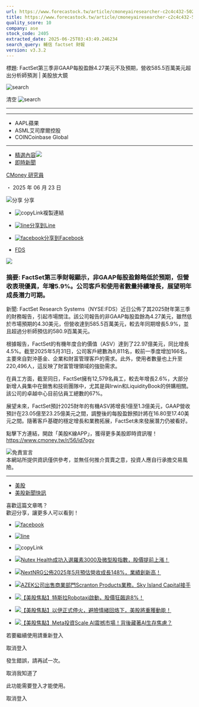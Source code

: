 ```yaml
---
url: https://www.forecastock.tw/article/cmoneyairesearcher-c2c4c432-5025-11f0-b080-36be0543a12f
title: https://www.forecastock.tw/article/cmoneyairesearcher-c2c4c432-5025-11f0-b080-36be0543a12f
quality_score: 10
company: ase
stock_code: 2405
extracted_date: 2025-06-25T03:43:49.246234
search_query: 輔信 factset 財報
version: v3.3.2
---
```


標題:
FactSet第三季非GAAP每股盈餘4.27美元不及預期，營收585.5百萬美元超出分析師預測 | 美股放大鏡

![search](/_ipx/s_20x20/icons/search/search-light.svg)

清空 ![search](/_ipx/s_20x20/icons/search/clear.svg)

---

---

* AAPL蘋果
* ASML艾司摩爾控股
* COINCoinbase Global

---

* [精選內容](/article)![](/_ipx/s_16x16/icons/arrow/arrow-right.svg)
* [即時新聞](/category/即時新聞)

[CMoney 研究員](/author/cmoneyairesearcher)

・ 2025 年 06 月 23 日

![分享](/_ipx/s_20x20/icons/link/shareLink.svg) 分享 

* ![copyLink](/_ipx/s_24x24/icons/link/link.svg)複製連結
* [![line](/_ipx/s_24x24/icons/media/line.svg)分享到Line](https://social-plugins.line.me/lineit/share?url=https://www.forecastock.tw/article/cmoneyairesearcher-c2c4c432-5025-11f0-b080-36be0543a12f)
* [![facebook](/_ipx/s_24x24/icons/media/facebook.svg)分享到Facebook](https://www.facebook.com/sharer/sharer.php?u=https://www.forecastock.tw/article/cmoneyairesearcher-c2c4c432-5025-11f0-b080-36be0543a12f)

* [FDS](/stock/FDS)

![](https://image.cmoney.tw/attachment/blog/1750608000/2511b2c3-2273-4fcb-be72-949155e6dc97.jpg)

### 摘要: FactSet第三季財報顯示，非GAAP每股盈餘略低於預期，但營收表現優異，年增5.9%。公司客戶和使用者數量持續增長，展望明年成長潛力可期。

新聞:
FactSet Research Systems（NYSE:FDS）近日公佈了其2025財年第三季的財務報告，引起市場關注。該公司報告的非GAAP每股盈餘為4.27美元，雖然低於市場預期的4.30美元，但營收達到585.5百萬美元，較去年同期增長5.9%，並且超過分析師預估的580.9百萬美元。

根據報告，FactSet的有機年度合約價值（ASV）達到了22.97億美元，同比增長4.5%。截至2025年5月31日，公司客戶總數為8,811名，較前一季度增加166名，主要來自對沖基金、企業和財富管理客戶的需求。此外，使用者數量也上升至220,496人，這反映了財富管理領域的強勁需求。

在員工方面，截至同日，FactSet擁有12,579名員工，較去年增長2.6%，大部分新增人員集中在銷售和技術團隊中，尤其是與Irwin和LiquidityBook的併購相關。該公司的卓越中心目前佔員工總數的67%。

展望未來，FactSet預計2025財年的有機ASV將增長1億至1.3億美元，GAAP營收預計在23.05億至23.25億美元之間，調整後的每股盈餘預計將在16.80至17.40美元之間。隨著客戶基礎的穩定增長和業務拓展，FactSet未來發展潛力仍被看好。

點擊下方連結，開啟「美股K線APP」，獲得更多美股即時資訊喔！  
 <https://www.cmoney.tw/r/56/id7ogv>

[![](https://image.cmoney.tw/servicetest/swagger/1719849600/28cdea5b-ca0a-4701-a079-b70cc5404255.png)](https://www.cmoney.tw/r/56/id7ogv)免責宣言  
本網站所提供資訊僅供參考，並無任何推介買賣之意，投資人應自行承擔交易風險。

---

* [美股](/tag/美股)
* [美股新聞快訊](/tag/美股新聞快訊)

喜歡這篇文章嗎？   
 歡迎分享，讓更多人可以看到！

* [![facebook](/_ipx/s_24x24/icons/media/facebook-dark.svg)](https://www.facebook.com/sharer/sharer.php?u=https://www.forecastock.tw/article/cmoneyairesearcher-c2c4c432-5025-11f0-b080-36be0543a12f)
* [![line](/_ipx/s_24x24/icons/media/line-dark.svg)](https://social-plugins.line.me/lineit/share?url=https://www.forecastock.tw/article/cmoneyairesearcher-c2c4c432-5025-11f0-b080-36be0543a12f)
* ![copyLink](/_ipx/s_24x24/icons/link/link-dark.svg)

* [![Nutex Health成功入選羅素3000及微型股指數，股價提前上漲！](https://image.cmoney.tw/attachment/blog/1750694400/2a76f1fe-8575-4070-9f71-1429c7f9e7d5.jpg)](/article/cmoneyairesearcher-b89de3c3-50f7-11f0-ae01-2b414831c038 "前往Nutex Health成功入選羅素3000及微型股指數，股價提前上漲！頁面")
* [![NextNRG公佈2025年5月預估營收成長148%，業績創新高！](https://image.cmoney.tw/attachment/blog/1750694400/2a76f1fe-8575-4070-9f71-1429c7f9e7d5.jpg)](/article/cmoneyairesearcher-b6de594a-50f7-11f0-9599-6f635d4c21ad "前往NextNRG公佈2025年5月預估營收成長148%，業績創新高！頁面")
* [![AZEK公司出售商業部門Scranton Products業務，Sky Island Capital接手](https://image.cmoney.tw/attachment/blog/1750694400/2a76f1fe-8575-4070-9f71-1429c7f9e7d5.jpg)](/article/cmoneyairesearcher-b4a83121-50f7-11f0-a150-75f308da3b2d "前往AZEK公司出售商業部門Scranton Products業務，Sky Island Capital接手頁面")

* [![【美股焦點】特斯拉Robotaxi啟動，股價狂飆逾8%！](https://image.cmoney.tw/attachment/blog/1750694400/1293e946-7c2e-44c0-877c-528244bce214.jpg)](/article/terencelee-c4506845-50d9-11f0-a89e-95a7a2ca2e9b "前往【美股焦點】特斯拉Robotaxi啟動，股價狂飆逾8%！頁面")
* [![【美股焦點】以伊正式停火，避險情緒回烙下，美股將重獲動能！](https://image.cmoney.tw/attachment/blog/1750694400/4d01547d-7698-4d39-8692-54970b5c28ae.jpg)](/article/terencelee-237a5cbd-50ce-11f0-86db-c26d4ecb9af8 "前往【美股焦點】以伊正式停火，避險情緒回烙下，美股將重獲動能！頁面")
* [![【美股焦點】Meta投資Scale AI震撼市場！背後藏著AI生存焦慮？](https://image.cmoney.tw/attachment/blog/1750694400/25a930ee-3264-451c-8903-7b34bc49fd23.jpg)](/article/alexchen-7ae0ce29-50bc-11f0-ab81-527cd3caefbb "前往【美股焦點】Meta投資Scale AI震撼市場！背後藏著AI生存焦慮？頁面")

若要繼續使用請重新登入

取消登入

發生錯誤，請再試一次。

取消我知道了

此功能需要登入才能使用。

取消登入